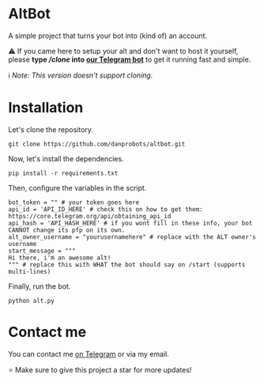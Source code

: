 # AltBot
A simple project that turns your bot into (kind of) an account.

⚠️ If you came here to setup your alt and don't want to host it yourself, please **type */clone* into [our Telegram bot](https://t.me/SamyarT2bot)** to get it running fast and simple.

ℹ️ *Note: This version doesn't support cloning.*

# Installation
Let's clone the repository.
```
git clone https://github.com/danprobots/altbot.git
```
Now, let's install the dependencies.
```
pip install -r requirements.txt
```
Then, configure the variables in the script.
```
bot_token = "" # your token goes here
api_id = 'API_ID_HERE' # check this on how to get them: https://core.telegram.org/api/obtaining_api_id
api_hash = 'API_HASH_HERE' # if you wont fill in these info, your bot CANNOT change its pfp on its own.
alt_owner_username = "yourusernamehere" # replace with the ALT owner's username
start_message = """
Hi there, i'm an awesome alt!
""" # replace this with WHAT the bot should say on /start (supports multi-lines)
```
Finally, run the bot.
```
python alt.py
```

# Contact me
You can contact me [on Telegram](https://t.me/danielprofessional) or via my email.

⭐ Make sure to give this project a star for more updates!
